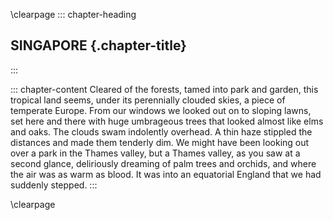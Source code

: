 \clearpage
::: chapter-heading
## SINGAPORE {.chapter-title}
:::

::: chapter-content
Cleared of the forests, tamed into park and garden, this tropical land
seems, under its perennially clouded skies, a piece of temperate Europe.
From our windows we looked out on to sloping lawns, set here and there
with huge umbrageous trees that looked almost like elms and oaks. The
clouds swam indolently overhead. A thin haze stippled the distances and
made them tenderly dim. We might have been looking out over a park in
the Thames valley, but a Thames valley, as you saw at a second glance,
deliriously dreaming of palm trees and orchids, and where the air was as
warm as blood. It was into an equatorial England that we had suddenly
stepped.
:::


\clearpage
